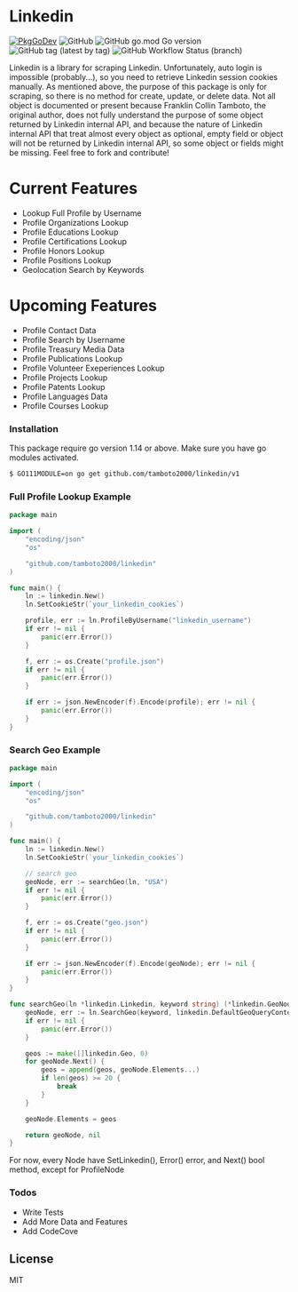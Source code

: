 # Linkedin
[![PkgGoDev](https://pkg.go.dev/badge/github.com/tamboto2000/linkedin)](https://pkg.go.dev/github.com/tamboto2000/linkedin) ![GitHub](https://img.shields.io/github/license/tamboto2000/linkedin) ![GitHub go.mod Go version](https://img.shields.io/github/go-mod/go-version/tamboto2000/linkedin) ![GitHub tag (latest by tag)](https://img.shields.io/badge/tag-v1.0.0--beta.4-informational) ![GitHub Workflow Status (branch)](https://img.shields.io/github/workflow/status/tamboto2000/linkedin/v1-build/v1)

Linkedin is a library for scraping Linkedin.
Unfortunately, auto login is impossible (probably...), so you need to retrieve Linkedin session cookies manually.
As mentioned above, the purpose of this package is only for scraping, so there is no method for create, update, or delete data.
Not all object is documented or present because Franklin Collin Tamboto, the original author, does not fully understand the purpose of some object returned by Linkedin internal API, and because the nature of Linkedin internal API that treat almost every object as optional, empty field or object will not be returned by Linkedin internal API, so some object or fields might be missing.
Feel free to fork and contribute!

# Current Features

  - Lookup Full Profile by Username
  - Profile Organizations Lookup
  - Profile Educations Lookup
  - Profile Certifications Lookup
  - Profile Honors Lookup
  - Profile Positions Lookup
  - Geolocation Search by Keywords

# Upcoming Features

  - Profile Contact Data
  - Profile Search by Username
  - Profile Treasury Media Data
  - Profile Publications Lookup
  - Profile Volunteer Exeperiences Lookup
  - Profile Projects Lookup
  - Profile Patents Lookup
  - Profile Languages Data
  - Profile Courses Lookup

### Installation

This package require go version 1.14 or above.
Make sure you have go modules activated.
```sh
$ GO111MODULE=on go get github.com/tamboto2000/linkedin/v1
```

### Full Profile Lookup Example
```go
package main

import (
	"encoding/json"
	"os"

	"github.com/tamboto2000/linkedin"
)

func main() {
	ln := linkedin.New()
	ln.SetCookieStr(`your_linkedin_cookies`)

	profile, err := ln.ProfileByUsername("linkedin_username")
	if err != nil {
		panic(err.Error())
	}

	f, err := os.Create("profile.json")
	if err != nil {
		panic(err.Error())
	}

	if err := json.NewEncoder(f).Encode(profile); err != nil {
		panic(err.Error())
	}
}

```

### Search Geo Example
```go
package main

import (
	"encoding/json"
	"os"

	"github.com/tamboto2000/linkedin"
)

func main() {
	ln := linkedin.New()
	ln.SetCookieStr(`your_linkedin_cookies`)

	// search geo
	geoNode, err := searchGeo(ln, "USA")
	if err != nil {
		panic(err.Error())
	}

	f, err := os.Create("geo.json")
	if err != nil {
		panic(err.Error())
	}

	if err := json.NewEncoder(f).Encode(geoNode); err != nil {
		panic(err.Error())
	}
}

func searchGeo(ln *linkedin.Linkedin, keyword string) (*linkedin.GeoNode, error) {
	geoNode, err := ln.SearchGeo(keyword, linkedin.DefaultGeoQueryContext)
	if err != nil {
		panic(err.Error())
	}

	geos := make([]linkedin.Geo, 0)
	for geoNode.Next() {
		geos = append(geos, geoNode.Elements...)
		if len(geos) >= 20 {
			break
		}
	}

	geoNode.Elements = geos

	return geoNode, nil
}
```

For now, every Node have SetLinkedin(), Error() error, and Next() bool method, except for ProfileNode

### Todos

 - Write Tests
 - Add More Data and Features
 - Add CodeCove

License
----

MIT
